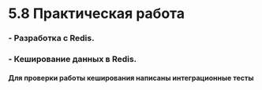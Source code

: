 # 5.8 Практическая работа

### - Разработка с Redis.
### - Кеширование данных в Redis.

#### Для проверки работы кеширования написаны интеграционные тесты



